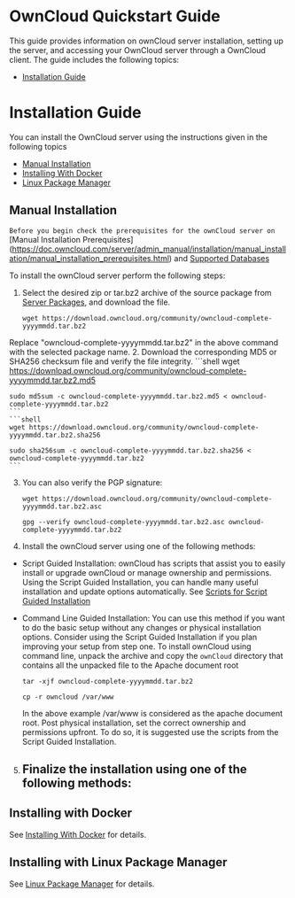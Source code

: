 # OwnCloud Quickstart Guide
This guide provides information on ownCloud server installation, setting up the server, and accessing your OwnCloud server through a OwnCloud client.
The guide includes the following topics:

- [Installation Guide](https://github.com/rishabh06/RedHat-Test/wiki/Installation-Guide)



# Installation Guide

You can install the OwnCloud server using the instructions given in the following topics

- [Manual Installation](#MANINST)
- [Installing With Docker](#DOCKINST)
- [Linux Package Manager](#LPMINST)


## <a name="MANINST"></a>Manual Installation
`Before you begin check the prerequisites for the ownCloud server on` [Manual Installation Prerequisites] (https://doc.owncloud.com/server/admin_manual/installation/manual_installation/manual_installation_prerequisites.html) and [Supported Databases](https://doc.owncloud.com/server/admin_manual/installation/manual_installation/manual_installation_db.html)

To install the ownCloud server perform the following steps:
1. Select the desired zip or tar.bz2 archive of the source package from [Server Packages](https://owncloud.com/download-server/#instructions-server), and download the file.
    ```shell
    wget https://download.owncloud.org/community/owncloud-complete-yyyymmdd.tar.bz2
    ```
  Replace "owncloud-complete-yyyymmdd.tar.bz2" in the above command with the selected package name.
2. Download the corresponding MD5 or SHA256 checksum file and verify the file integrity.
    ```shell
    wget https://download.owncloud.org/community/owncloud-complete-yyyymmdd.tar.bz2.md5

    sudo md5sum -c owncloud-complete-yyyymmdd.tar.bz2.md5 < owncloud-complete-yyyymmdd.tar.bz2
    ```
    ```shell
    wget https://download.owncloud.org/community/owncloud-complete-yyyymmdd.tar.bz2.sha256

    sudo sha256sum -c owncloud-complete-yyyymmdd.tar.bz2.sha256 < owncloud-complete-yyyymmdd.tar.bz2
    ```
3. You can also verify the PGP signature:
    ```shell
    wget https://download.owncloud.org/community/owncloud-complete-yyyymmdd.tar.bz2.asc

    gpg --verify owncloud-complete-yyyymmdd.tar.bz2.asc owncloud-complete-yyyymmdd.tar.bz2
    ```
4. Install the ownCloud server using one of the following methods:
   
 -  Script Guided Installation: ownCloud has scripts that assist you to easily install or upgrade ownCloud or manage ownership and permissions. 
Using the Script Guided Installation, you can handle many useful installation and update options automatically. See [Scripts for Script Guided Installation](https://doc.owncloud.com/server/admin_manual/installation/manual_installation/script_guided_install.html)

-  Command Line Guided Installation: You can use this method if you want to do the basic setup without any changes or physical installation options. Consider using the Script Guided Installation if you plan improving your setup from step one.
   To install ownCloud using command line, unpack the archive and copy the `ownCloud` directory that contains all the unpacked file to the Apache document root
   ```shell
   tar -xjf owncloud-complete-yyyymmdd.tar.bz2
   
   cp -r owncloud /var/www
   ```
   In the above example /var/www is considered as the apache document root.
   Post physical installation, set the correct ownership and permissions upfront. To do so, it is suggested use the scripts from the Script Guided Installation.
   
5. Finalize the installation using one of the following methods:
   - 


## <a name="DOCKINST"></a>Installing with Docker
See [Installing With Docker](https://doc.owncloud.com/server/admin_manual/installation/docker/) for details.

## <a name="LPMINST"></a>Installing with Linux Package Manager

See [Linux Package Manager](https://doc.owncloud.com/server/admin_manual/installation/linux_packetmanager_install.html) for details.
